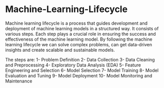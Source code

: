 # Machine-Learning-Lifecycle
Machine learning lifecycle is a process that guides development and deployment of machine learning models in a structured way. It consists of various steps. Each step plays a crucial role in ensuring the success and effectiveness of the machine learning model. By following the machine learning lifecycle we can solve complex problems, can get data-driven insights and create scalable and sustainable models.

The steps are:
1- Problem Definition
2- Data Collection
3- Data Cleaning and Preprocessing
4- Exploratory Data Analysis (EDA)
5- Feature Engineering and Selection
6- Model Selection
7- Model Training
8- Model Evaluation and Tuning
9- Model Deployment
10- Model Monitoring and Maintenance

